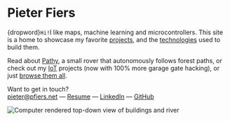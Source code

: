 # Pieter Fiers

{dropword}`Hi!`I like maps, machine learning and
microcontrollers. This site is a home to showcase my favorite
[projects](/projects), and the [technologies](/technologies) used to build them.

Read about [Pathy](/projects/pathy), a small rover that autonomously follows
forest paths, or check out my [IoT](/projects/iot) projects (now with 100% more
garage gate hacking), or just [browse them all](/projects).

Want to get in touch?  
[pieter@pfiers.net](mailto:pieter@pfiers.net) — 
[Resume](/resume.html) — 
[LinkedIn](https://www.linkedin.com/in/pfiers) — 
[GitHub](https://github.com/ubipo)

![Computer rendered top-down view of buildings and river](c:groot-begijnhof-blender.png)
